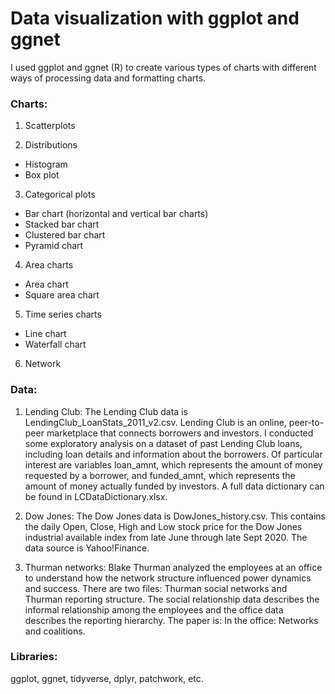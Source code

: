 # Data visualization with ggplot and ggnet

I used ggplot and ggnet (R) to create various types of charts with different ways of processing data and formatting charts. 

### Charts:
1. Scatterplots

2. Distributions
+ Histogram
+ Box plot

3. Categorical plots
+ Bar chart (horizontal and vertical bar charts)
+ Stacked bar chart
+ Clustered bar chart
+ Pyramid chart

4. Area charts
+ Area chart
+ Square area chart

5. Time series charts
+ Line chart
+ Waterfall chart

6. Network

### Data: 
1. Lending Club: The Lending Club data is LendingClub_LoanStats_2011_v2.csv. Lending Club is an online, peer-to-peer marketplace that connects borrowers and investors. I conducted some exploratory analysis on a dataset of past Lending Club loans, including loan details and information about the borrowers. Of particular interest are variables loan_amnt, which represents the amount of money requested by a borrower, and funded_amnt, which represents the amount of money actually
funded by investors. A full data dictionary can be found in LCDataDictionary.xlsx.

2. Dow Jones: The Dow Jones data is DowJones_history.csv. This contains the daily Open, Close, High and Low stock price for the Dow Jones industrial available index from late June through late Sept 2020. The data source is Yahoo!Finance.

3. Thurman networks: Blake Thurman analyzed the employees at an office to understand how the network structure influenced power dynamics and success. There are two files: Thurman social networks and Thurman reporting structure. The social relationship data describes the informal relationship among the employees and the office data describes the reporting hierarchy. The paper is: In the office: Networks and coalitions.

### Libraries:
ggplot, ggnet, tidyverse, dplyr, patchwork, etc.
